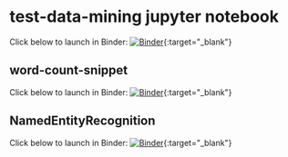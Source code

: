 # test-data-mining jupyter notebook

Click below to launch in Binder:
[![Binder](https://mybinder.org/badge_logo.svg)](https://mybinder.org/v2/gh/socheres/text-data-mining-examples/main/){:target="_blank"}

## word-count-snippet

Click below to launch in Binder:
[![Binder](https://mybinder.org/badge_logo.svg)](https://mybinder.org/v2/gh/socheres/text-data-mining-examples/519a775072369208fae4178a5efc65726d620e0a?urlpath=lab%2Ftree%2Fword-count-snippet.ipynb){:target="_blank"}

## NamedEntityRecognition

Click below to launch in Binder:
[![Binder](https://mybinder.org/badge_logo.svg)](https://mybinder.org/v2/gh/socheres/text-data-mining-examples/519a775072369208fae4178a5efc65726d620e0a?urlpath=lab%2Ftree%2FNamedEntityRecognition.ipynb){:target="_blank"}